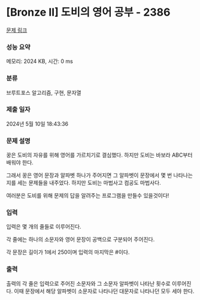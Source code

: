 # [Bronze II] 도비의 영어 공부 - 2386 

[문제 링크](https://www.acmicpc.net/problem/2386) 

### 성능 요약

메모리: 2024 KB, 시간: 0 ms

### 분류

브루트포스 알고리즘, 구현, 문자열

### 제출 일자

2024년 5월 10일 18:43:36

### 문제 설명

<p>꿍은 도비의 자유를 위해 영어를 가르치기로 결심했다. 하지만 도비는 바보라 ABC부터 배워야 한다.</p>

<p>그래서 꿍은 영어 문장과 알파벳 하나가 주어지면 그 알파벳이 문장에서 몇 번 나타나는지를 세는 문제들을 내주었다. 하지만 도비는 마법사고 컴공도 마법사다.</p>

<p>여러분은 도비를 위해 문제의 답을 알려주는 프로그램을 만들수 있을것이다!</p>

### 입력 

 <p>입력은 몇 개의 줄들로 이루어진다.</p>

<p>각 줄에는 하나의 소문자와 영어 문장이 공백으로 구분되어 주어진다.</p>

<p>각 문장은 길이가 1에서 250이며 입력의 마지막은 #이다.</p>

### 출력 

 <p>출력의 각 줄은 입력으로 주어진 소문자와 그 소문자 알파벳이 나타난 횟수로 이루어진다. 이때 문장에서 해당 알파벳이 소문자로 나타나던 대문자로 나타나던 모두 세야 한다.</p>

